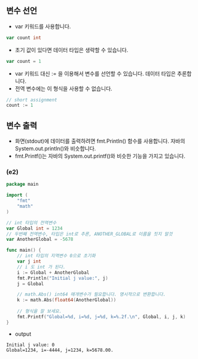 
## 변수 선언
* var 키워드를 사용합니다.
```go
var count int
```
* 초기 값이 있다면 데이터 타입은 생략할 수 있습니다.
```go
var count = 1
```
* var 키워드 대신 := 을 이용해서 변수를 선언할 수 있습니다. 데이터 타입은 추론합니다.
* 전역 변수에는 이 형식을 사용할 수 없습니다.
```go
// short assignment
count := 1
```

## 변수 출력
* 화면(stdout)에 데이터를 출력하려면 fmt.Println() 함수를 사용합니다. 자바의 System.out.println()와 비슷합니다.
* fmt.Printf()는 자바의 System.out.printf()와 비슷한 기능을 가지고 있습니다.

### (e2)
```go
package main

import (
    "fmt"
    "math"
)

// int 타입의 전역변수
var Global int = 1234
// 두번째 전역변수, 타입은 int로 추론, ANOTHER_GLOBAL로 이름을 짓지 말것
var AnotherGlobal = -5678

func main() {
    // int 타입의 지역변수 0으로 초기화
    var j int
    // i 도 int 가 된다.
    i := Global + AnotherGlobal
    fmt.Println("Initial j value:", j)
    j = Global

    // math.Abs() int64 매개변수가 필요합니다. 명시적으로 변환합니다.
    k := math.Abs(float64(AnotherGlobal))
    
    // 형식을 잘 보세요.
    fmt.Printf("Global=%d, i=%d, j=%d, k=%.2f.\n", Global, i, j, k)
}
```

* output
```
Initial j value: 0
Global=1234, i=-4444, j=1234, k=5678.00.
```